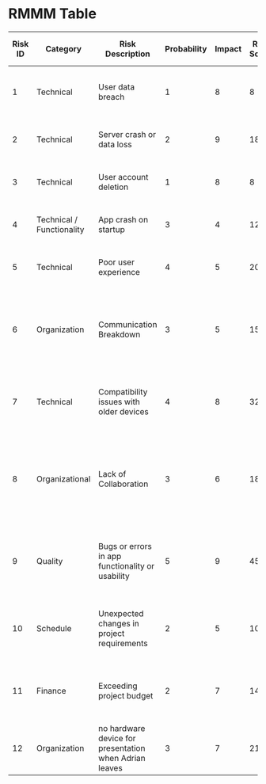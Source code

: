 # RMMM Table

| Risk ID | Category                  | Risk Description                                 | Probability | Impact | Risk Score | Mitigation Strategy                                                                                            | Indicator                                    | Contingency Plan                                                                          | Responsible | Status | Last modifed date |
| ------- | ------------------------- | ------------------------------------------------ | ----------- | ------ | ---------- | -------------------------------------------------------------------------------------------------------------- | -------------------------------------------- | ----------------------------------------------------------------------------------------- | ----------- | ------ | ----------------- |
| 1       | Technical                 | User data breach                                 | 1           | 8      | 8          | Implement data encryption                                                                                      | Number of affected users                     | Notify all affected users, launch an investigation                                        | Fezaan      | Open   | 4/17/2023         |
| 2       | Technical                 | Server crash or data loss                        | 2           | 9      | 18         | Regular backups and disaster recovery plan                                                                     | Monitoring server health                     | Restore data from backup or cloud storage                                                 | Fezaan      | Open   | 4/17/2023         |
| 3       | Technical                 | User account deletion                            | 1           | 8      | 8          | Implement user confirmation process                                                                            | Number of accounts deleted                   | Develop user account recovery system                                                      | Fezaan      | Open   | 4/17/2023         |
| 4       | Technical / Functionality | App crash on startup                             | 3           | 4      | 12         | Fix app code and run through testing and debugging                                                             | Frequency of crashes                         | aunch only stable versions                                                                | F, A, W     | Open   | 4/17/2023         |
| 5       | Technical                 | Poor user experience                             | 4           | 5      | 20         | Conduct user testing and feedback gathering                                                                    | Number of user complaints                    | Redesign of the UI/UX                                                                     | A, W        | Open   | 4/17/2023         |
| 6       | Organization              | Communication Breakdown                          | 3           | 5      | 15         | Foster a culture of open communication, establish clear communication channels, and hold regular team meetings | Number of communication breakdown incidents  | Implement conflict resolution plan and escalate to higher management if necessary         | F, A, W     | Open   | 4/17/2023         |
| 7       | Technical                 | Compatibility issues with older devices          | 4           | 8      | 32         | Test app on older devices and optimize code                                                                    | Number of users affected                     | Develop a separate version of the app for older devices                                   | Fezaan      | Open   | 4/17/2023         |
| 8       | Organizational            | Lack of Collaboration                            | 3           | 6      | 18         | Foster a culture of collaboration and open exchange of ideas and best practices                                | Number of instances of lack of collaboration | Implement conflict resolution plans and escalate to higher levels of management as needed | Akeshan     | Open   | 4/17/2023         |
| 9       | Quality                   | Bugs or errors in app functionality or usability | 5           | 9      | 45         | Thorough testing and debugging throughout development and post-release                                         |                                              | Prompt bug fixes and updates                                                              | Fezaan      | Open   | 4/17/2023         |
| 10      | Schedule                  | Unexpected changes in project requirements       | 2           | 5      | 10         | Regularly communicate with stakeholders and document changes                                                   | Numbers of changes made                      | Prioritize changes and adjust project timeline accordingly                                | Akeshan     | Open   | 4/17/2023         |
| 11      | Finance                   | Exceeding project budget                         | 2           | 7      | 14         | Regularly monitor project expenses and prioritize necessary costs                                              | Project expenses compared to budget          | Implement cost-saving measures or seek additional funding                                 | Wassim      | Open   | 4/18/2023         |
| 12     | Organization                | no hardware device for presentation when Adrian leaves            | 3           | 7      | 21         | ask relatives for android devices or students from our course          | Adrian says that he will exmatriculate    | lend phone on presentation day   | Fezaan      | Closed   | 6/15/2023         |
